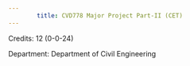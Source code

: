 ```yaml
---
        title: CVD778 Major Project Part-II (CET)
---
```

Credits: 12 (0-0-24)

Department: Department of Civil Engineering

